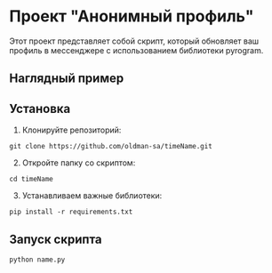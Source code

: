# Проект "Анонимный профиль"

Этот проект представляет собой скрипт, который обновляет ваш профиль в мессенджере с использованием библиотеки pyrogram.

## Наглядный пример



## Установка

1. Клонируйте репозиторий:

```
git clone https://github.com/oldman-sa/timeName.git
```
2. Откройте папку со скриптом:

```
cd timeName
```
3. Устанавливаем важные библиотеки:

```
pip install -r requirements.txt
```
## Запуск скрипта

```
python name.py
```
